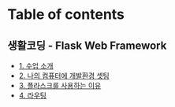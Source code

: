 # Table of contents

## 생활코딩 - Flask Web Framework

* [1. 수업 소개](README.md)
* [2. 나의 컴퓨터에 개발환경 셋팅](flask-web-framework/2.1.md)
* [3. 플라스크를 사용하는 이유](flask-web-framework/3..md)
* [4. 라우팅](flask-web-framework/4..md)
